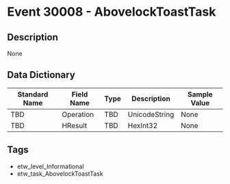 # Event 30008 - AbovelockToastTask

## Description
None

## Data Dictionary
|Standard Name|Field Name|Type|Description|Sample Value|
|---|---|---|---|---|
|TBD|Operation|TBD|UnicodeString|None|None|
|TBD|HResult|TBD|HexInt32|None|None|

## Tags
* etw_level_Informational
* etw_task_AbovelockToastTask